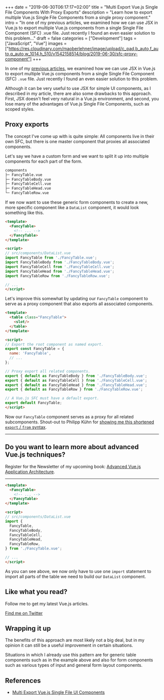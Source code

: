 +++
date = "2019-06-30T06:17:17+02:00"
title = "Multi Export Vue.js Single File Components With Proxy Exports"
description = "Learn how to export multiple Vue.js Single File Components from a single proxy component."
intro = "In one of my previous articles, we examined how we can use JSX in Vue.js to export multiple Vue.js components from a single Single File Component (SFC) .vue file. Just recently I found an even easier solution to this problem..."
draft = false
categories = ["Development"]
tags = ["JavaScript", "Vue"]
images = ["https://res.cloudinary.com/maoberlehner/image/upload/c_pad,b_auto,f_auto,q_auto,w_1014,h_510/v1542158514/blog/2019-06-30/sfc-proxy-component"]
+++

In one of my [previous articles](/blog/multi-export-vue-single-file-ui-components/), we examined how we can use JSX in Vue.js to export multiple Vue.js components from a single Single File Component (SFC) `.vue` file. Just recently I found an even easier solution to this problem.

Although it can be very useful to use JSX for simple UI components, as I described in my article, there are also some drawbacks to this approach. First, JSX doesn't feel very natural in a Vue.js environment, and second, you lose many of the advantages of Vue.js Single File Components, such as scoped styles.

## Proxy exports

The concept I've come up with is quite simple: All components live in their own SFC, but there is one master component that proxies all associated components.

Let's say we have a custom form and we want to split it up into multiple components for each part of the form.

```bash
components
├─ FancyTable.vue
├─ FancyTableBody.vue
├─ FancyTableCell.vue
├─ FancyTableHead.vue
└─ FancyTableRow.vue
```

If we now want to use these generic form components to create a new, more specific component like a `DataList` component, it would look something like this.

```html
<template>
  <FancyTable>
    <!-- ... -->
  </FancyTable>
</template>

<script>
// src/components/DataList.vue
import FancyTable from './FancyTable.vue';
import FancyTableBody from './FancyTableBody.vue';
import FancyTableCell from './FancyTableCell.vue';
import FancyTableHead from './FancyTableHead.vue';
import FancyTableRow from './FancyTableRow.vue';

// ...
</script>
```

Let's improve this somewhat by updating our `FancyTable` component to serve as a proxy component that also exports all associated components.

```html
<template>
  <table class="FancyTable">
    <slot/>
  </table>
</template>

<script>
// Export the root component as named export.
export const FancyTable = {
  name: 'FancyTable',
  // ...
};

// Proxy export all related components.
export { default as FancyTableBody } from './FancyTableBody.vue';
export { default as FancyTableCell } from './FancyTableCell.vue';
export { default as FancyTableHead } from './FancyTableHead.vue';
export { default as FancyTableRow } from './FancyTableRow.vue';

// A Vue.js SFC must have a default export.
export default FancyTable;
</script>
```

Now our `FancyTable` component serves as a proxy for all related subcomponents. Shout-out to Philipp Kühn for [showing me this shortened `export` / `from` syntax](https://twitter.com/_philippkuehn/status/1145241257419202560).

<div>
  <hr class="c-hr">
  <div class="c-service-info">
    <h2>Do you want to learn more about advanced Vue.js techniques?</h2>
    <p class="c-service-info__body">
      Register for the Newsletter of my upcoming book: <a class="c-anchor" href="https://oberlehner.us20.list-manage.com/subscribe?u=8476a98c5640f6c7b5530ea57&id=8b26bf120b" data-event-category="link" data-event-action="click: newsletter" data-event-label="Newsletter (article content)">Advanced Vue.js Application Architecture</a>.
    </p>
  </div>
  <hr class="c-hr">
</div>

```html
<template>
  <FancyTable>
    <!-- ... -->
  </FancyTable>
</template>

<script>
// src/components/DataList.vue
import {
  FancyTable,
  FancyTableBody,
  FancyTableCell,
  FancyTableHead,
  FancyTableRow,
} from './FancyTable.vue';

// ...
</script>
```

As you can see above, we now only have to use one `import` statement to import all parts of the table we need to build our `DataList` component.

<div class="c-content__broad">
  <div class="c-twitter-teaser">
    <div class="c-twitter-teaser__content">
      <h2 class="c-twitter-teaser__headline">Like what you read?</h2>
      <p class="c-twitter-teaser__body">
        Follow me to get my latest Vue.js articles.
      </p>
      <a class="c-button c-button--outline c-twitter-teaser__button" rel="nofollow" href="https://twitter.com/maoberlehner" data-event-category="link" data-event-action="click: contact" data-event-label="Twitter (article content)">
        Find me on Twitter
      </a>
    </div>
  </div>
</div>

## Wrapping it up

The benefits of this approach are most likely not a big deal, but in my opinion it can still be a useful improvement in certain situations.

Situations in which I already use this pattern are for generic table components such as in the example above and also for form components such as various types of input and general form layout components.

## References

- [Multi Export Vue.js Single File UI Components](/blog/multi-export-vue-single-file-ui-components/)
